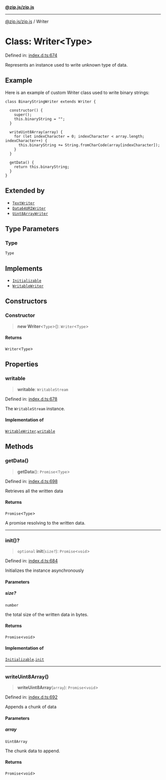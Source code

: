[**@zip.js/zip.js**](../README.md)

***

[@zip.js/zip.js](../globals.md) / Writer

# Class: Writer\<Type\>

Defined in: [index.d.ts:674](https://github.com/gildas-lormeau/zip.js/blob/347f13e008678d1fc6f83418c2c38f7e3569d2a4/index.d.ts#L674)

Represents an instance used to write unknown type of data.

## Example

Here is an example of custom Writer class used to write binary strings:
```
class BinaryStringWriter extends Writer {

  constructor() {
    super();
    this.binaryString = "";
  }

  writeUint8Array(array) {
    for (let indexCharacter = 0; indexCharacter < array.length; indexCharacter++) {
      this.binaryString += String.fromCharCode(array[indexCharacter]);
    }
  }

  getData() {
    return this.binaryString;
  }
}
```

## Extended by

- [`TextWriter`](TextWriter.md)
- [`Data64URIWriter`](Data64URIWriter.md)
- [`Uint8ArrayWriter`](Uint8ArrayWriter.md)

## Type Parameters

### Type

`Type`

## Implements

- [`Initializable`](../interfaces/Initializable.md)
- [`WritableWriter`](../interfaces/WritableWriter.md)

## Constructors

### Constructor

> **new Writer**\<`Type`\>(): `Writer`\<`Type`\>

#### Returns

`Writer`\<`Type`\>

## Properties

### writable

> **writable**: `WritableStream`

Defined in: [index.d.ts:678](https://github.com/gildas-lormeau/zip.js/blob/347f13e008678d1fc6f83418c2c38f7e3569d2a4/index.d.ts#L678)

The `WritableStream` instance.

#### Implementation of

[`WritableWriter`](../interfaces/WritableWriter.md).[`writable`](../interfaces/WritableWriter.md#writable)

## Methods

### getData()

> **getData**(): `Promise`\<`Type`\>

Defined in: [index.d.ts:698](https://github.com/gildas-lormeau/zip.js/blob/347f13e008678d1fc6f83418c2c38f7e3569d2a4/index.d.ts#L698)

Retrieves all the written data

#### Returns

`Promise`\<`Type`\>

A promise resolving to the written data.

***

### init()?

> `optional` **init**(`size?`): `Promise`\<`void`\>

Defined in: [index.d.ts:684](https://github.com/gildas-lormeau/zip.js/blob/347f13e008678d1fc6f83418c2c38f7e3569d2a4/index.d.ts#L684)

Initializes the instance asynchronously

#### Parameters

##### size?

`number`

the total size of the written data in bytes.

#### Returns

`Promise`\<`void`\>

#### Implementation of

[`Initializable`](../interfaces/Initializable.md).[`init`](../interfaces/Initializable.md#init)

***

### writeUint8Array()

> **writeUint8Array**(`array`): `Promise`\<`void`\>

Defined in: [index.d.ts:692](https://github.com/gildas-lormeau/zip.js/blob/347f13e008678d1fc6f83418c2c38f7e3569d2a4/index.d.ts#L692)

Appends a chunk of data

#### Parameters

##### array

`Uint8Array`

The chunk data to append.

#### Returns

`Promise`\<`void`\>
